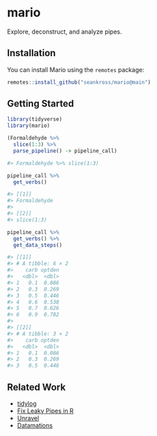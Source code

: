 
# mario

<!-- badges: start -->
<!-- badges: end -->

Explore, deconstruct, and analyze pipes.

## Installation

You can install Mario using the `remotes` package:

``` r
remotes::install_github("seankross/mario@main")
```

## Getting Started

``` r
library(tidyverse)
library(mario)

(Formaldehyde %>% 
  slice(1:3) %>% 
  parse_pipeline() -> pipeline_call)

#> Formaldehyde %>% slice(1:3)

pipeline_call %>% 
  get_verbs()

#> [[1]]
#> Formaldehyde
#>
#> [[2]]
#> slice(1:3)

pipeline_call %>% 
  get_verbs() %>% 
  get_data_steps()

#> [[1]]
#> # A tibble: 6 × 2
#>    carb optden
#>   <dbl>  <dbl>
#> 1   0.1  0.086
#> 2   0.3  0.269
#> 3   0.5  0.446
#> 4   0.6  0.538
#> 5   0.7  0.626
#> 6   0.9  0.782
#> 
#> [[2]]
#> # A tibble: 3 × 2
#>    carb optden
#>   <dbl>  <dbl>
#> 1   0.1  0.086
#> 2   0.3  0.269
#> 3   0.5  0.446
```

## Related Work

- [tidylog](https://github.com/elbersb/tidylog)
- [Fix Leaky Pipes in R](https://www.rostrum.blog/2019/04/07/fix-leaky-pipes/)
- [Unravel](https://github.com/nischalshrestha/DataTutor)
- [Datamations](https://github.com/microsoft/datamations)
